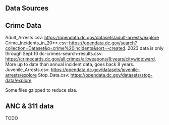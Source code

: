 Data Sources
---

## Crime Data
Adult_Arrests.csv: https://opendata.dc.gov/datasets/adult-arrests/explore
Crime_Incidents_in_20**.csv: https://opendata.dc.gov/search?collection=Dataset&q=crime%20incidents&sort=-created. 2023 data is only through Sept 10
dc-crimes-search-results.csv: https://crimecards.dc.gov/all:crimes/all:weapons/8:years/citywide:ward. More up to date than annual incident data, goes back 8 years.
Juvenile_Arrests.csv: https://opendata.dc.gov/datasets/juvenile-arrests/explore
Stop_Data.csv: https://opendata.dc.gov/datasets/stop-data/explore

Some files gzipped to reduce size.

## ANC & 311 data
TODO